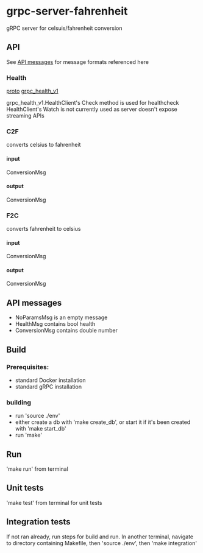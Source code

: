 # grpc-server-fahrenheit
gRPC server for celsuis/fahrenheit conversion

## API
See [API messages](#api-messages) for message formats referenced here

### Health
[proto](https://github.com/grpc/grpc/blob/master/src/proto/grpc/health/v1/health.proto "gRPC Health v1 proto")
[grpc_health_v1](https://godoc.org/google.golang.org/grpc/health/grpc_health_v1)

grpc_health_v1.HealthClient's Check method is used for healthcheck
HealthClient's Watch is not currently used as server doesn't expose streaming APIs

### C2F
converts celsius to fahrenheit
#### input
ConversionMsg
#### output
ConversionMsg

### F2C
converts fahrenheit to celsius
#### input
ConversionMsg
#### output
ConversionMsg

## API messages
- NoParamsMsg is an empty message
- HealthMsg contains bool health
- ConversionMsg contains double number

## Build
### Prerequisites:
- standard Docker installation
- standard gRPC installation

### building
- run 'source ./env'
- either create a db with 'make create_db', or start it if it's been created with 'make start_db'
- run 'make'

## Run
'make run' from terminal

## Unit tests
'make test' from terminal for unit tests

## Integration tests
If not ran already, run steps for build and run.
In another terminal, navigate to directory containing Makefile, then 'source ./env', then 'make integration'
